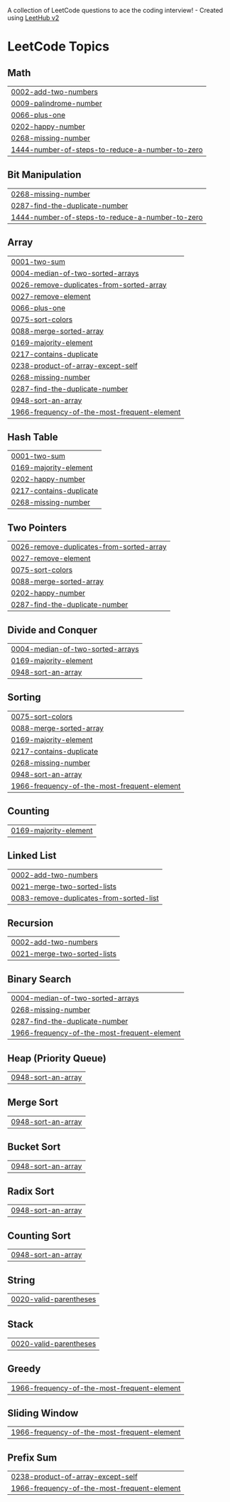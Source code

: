 A collection of LeetCode questions to ace the coding interview! - Created using [LeetHub v2](https://github.com/arunbhardwaj/LeetHub-2.0)
<!---LeetCode Topics Start-->
# LeetCode Topics
## Math
|  |
| ------- |
| [0002-add-two-numbers](https://github.com/Kartik010805/leetcode-solutions/tree/master/0002-add-two-numbers) |
| [0009-palindrome-number](https://github.com/Kartik010805/leetcode-solutions/tree/master/0009-palindrome-number) |
| [0066-plus-one](https://github.com/Kartik010805/leetcode-solutions/tree/master/0066-plus-one) |
| [0202-happy-number](https://github.com/Kartik010805/leetcode-solutions/tree/master/0202-happy-number) |
| [0268-missing-number](https://github.com/Kartik010805/leetcode-solutions/tree/master/0268-missing-number) |
| [1444-number-of-steps-to-reduce-a-number-to-zero](https://github.com/Kartik010805/leetcode-solutions/tree/master/1444-number-of-steps-to-reduce-a-number-to-zero) |
## Bit Manipulation
|  |
| ------- |
| [0268-missing-number](https://github.com/Kartik010805/leetcode-solutions/tree/master/0268-missing-number) |
| [0287-find-the-duplicate-number](https://github.com/Kartik010805/leetcode-solutions/tree/master/0287-find-the-duplicate-number) |
| [1444-number-of-steps-to-reduce-a-number-to-zero](https://github.com/Kartik010805/leetcode-solutions/tree/master/1444-number-of-steps-to-reduce-a-number-to-zero) |
## Array
|  |
| ------- |
| [0001-two-sum](https://github.com/Kartik010805/leetcode-solutions/tree/master/0001-two-sum) |
| [0004-median-of-two-sorted-arrays](https://github.com/Kartik010805/leetcode-solutions/tree/master/0004-median-of-two-sorted-arrays) |
| [0026-remove-duplicates-from-sorted-array](https://github.com/Kartik010805/leetcode-solutions/tree/master/0026-remove-duplicates-from-sorted-array) |
| [0027-remove-element](https://github.com/Kartik010805/leetcode-solutions/tree/master/0027-remove-element) |
| [0066-plus-one](https://github.com/Kartik010805/leetcode-solutions/tree/master/0066-plus-one) |
| [0075-sort-colors](https://github.com/Kartik010805/leetcode-solutions/tree/master/0075-sort-colors) |
| [0088-merge-sorted-array](https://github.com/Kartik010805/leetcode-solutions/tree/master/0088-merge-sorted-array) |
| [0169-majority-element](https://github.com/Kartik010805/leetcode-solutions/tree/master/0169-majority-element) |
| [0217-contains-duplicate](https://github.com/Kartik010805/leetcode-solutions/tree/master/0217-contains-duplicate) |
| [0238-product-of-array-except-self](https://github.com/Kartik010805/leetcode-solutions/tree/master/0238-product-of-array-except-self) |
| [0268-missing-number](https://github.com/Kartik010805/leetcode-solutions/tree/master/0268-missing-number) |
| [0287-find-the-duplicate-number](https://github.com/Kartik010805/leetcode-solutions/tree/master/0287-find-the-duplicate-number) |
| [0948-sort-an-array](https://github.com/Kartik010805/leetcode-solutions/tree/master/0948-sort-an-array) |
| [1966-frequency-of-the-most-frequent-element](https://github.com/Kartik010805/leetcode-solutions/tree/master/1966-frequency-of-the-most-frequent-element) |
## Hash Table
|  |
| ------- |
| [0001-two-sum](https://github.com/Kartik010805/leetcode-solutions/tree/master/0001-two-sum) |
| [0169-majority-element](https://github.com/Kartik010805/leetcode-solutions/tree/master/0169-majority-element) |
| [0202-happy-number](https://github.com/Kartik010805/leetcode-solutions/tree/master/0202-happy-number) |
| [0217-contains-duplicate](https://github.com/Kartik010805/leetcode-solutions/tree/master/0217-contains-duplicate) |
| [0268-missing-number](https://github.com/Kartik010805/leetcode-solutions/tree/master/0268-missing-number) |
## Two Pointers
|  |
| ------- |
| [0026-remove-duplicates-from-sorted-array](https://github.com/Kartik010805/leetcode-solutions/tree/master/0026-remove-duplicates-from-sorted-array) |
| [0027-remove-element](https://github.com/Kartik010805/leetcode-solutions/tree/master/0027-remove-element) |
| [0075-sort-colors](https://github.com/Kartik010805/leetcode-solutions/tree/master/0075-sort-colors) |
| [0088-merge-sorted-array](https://github.com/Kartik010805/leetcode-solutions/tree/master/0088-merge-sorted-array) |
| [0202-happy-number](https://github.com/Kartik010805/leetcode-solutions/tree/master/0202-happy-number) |
| [0287-find-the-duplicate-number](https://github.com/Kartik010805/leetcode-solutions/tree/master/0287-find-the-duplicate-number) |
## Divide and Conquer
|  |
| ------- |
| [0004-median-of-two-sorted-arrays](https://github.com/Kartik010805/leetcode-solutions/tree/master/0004-median-of-two-sorted-arrays) |
| [0169-majority-element](https://github.com/Kartik010805/leetcode-solutions/tree/master/0169-majority-element) |
| [0948-sort-an-array](https://github.com/Kartik010805/leetcode-solutions/tree/master/0948-sort-an-array) |
## Sorting
|  |
| ------- |
| [0075-sort-colors](https://github.com/Kartik010805/leetcode-solutions/tree/master/0075-sort-colors) |
| [0088-merge-sorted-array](https://github.com/Kartik010805/leetcode-solutions/tree/master/0088-merge-sorted-array) |
| [0169-majority-element](https://github.com/Kartik010805/leetcode-solutions/tree/master/0169-majority-element) |
| [0217-contains-duplicate](https://github.com/Kartik010805/leetcode-solutions/tree/master/0217-contains-duplicate) |
| [0268-missing-number](https://github.com/Kartik010805/leetcode-solutions/tree/master/0268-missing-number) |
| [0948-sort-an-array](https://github.com/Kartik010805/leetcode-solutions/tree/master/0948-sort-an-array) |
| [1966-frequency-of-the-most-frequent-element](https://github.com/Kartik010805/leetcode-solutions/tree/master/1966-frequency-of-the-most-frequent-element) |
## Counting
|  |
| ------- |
| [0169-majority-element](https://github.com/Kartik010805/leetcode-solutions/tree/master/0169-majority-element) |
## Linked List
|  |
| ------- |
| [0002-add-two-numbers](https://github.com/Kartik010805/leetcode-solutions/tree/master/0002-add-two-numbers) |
| [0021-merge-two-sorted-lists](https://github.com/Kartik010805/leetcode-solutions/tree/master/0021-merge-two-sorted-lists) |
| [0083-remove-duplicates-from-sorted-list](https://github.com/Kartik010805/leetcode-solutions/tree/master/0083-remove-duplicates-from-sorted-list) |
## Recursion
|  |
| ------- |
| [0002-add-two-numbers](https://github.com/Kartik010805/leetcode-solutions/tree/master/0002-add-two-numbers) |
| [0021-merge-two-sorted-lists](https://github.com/Kartik010805/leetcode-solutions/tree/master/0021-merge-two-sorted-lists) |
## Binary Search
|  |
| ------- |
| [0004-median-of-two-sorted-arrays](https://github.com/Kartik010805/leetcode-solutions/tree/master/0004-median-of-two-sorted-arrays) |
| [0268-missing-number](https://github.com/Kartik010805/leetcode-solutions/tree/master/0268-missing-number) |
| [0287-find-the-duplicate-number](https://github.com/Kartik010805/leetcode-solutions/tree/master/0287-find-the-duplicate-number) |
| [1966-frequency-of-the-most-frequent-element](https://github.com/Kartik010805/leetcode-solutions/tree/master/1966-frequency-of-the-most-frequent-element) |
## Heap (Priority Queue)
|  |
| ------- |
| [0948-sort-an-array](https://github.com/Kartik010805/leetcode-solutions/tree/master/0948-sort-an-array) |
## Merge Sort
|  |
| ------- |
| [0948-sort-an-array](https://github.com/Kartik010805/leetcode-solutions/tree/master/0948-sort-an-array) |
## Bucket Sort
|  |
| ------- |
| [0948-sort-an-array](https://github.com/Kartik010805/leetcode-solutions/tree/master/0948-sort-an-array) |
## Radix Sort
|  |
| ------- |
| [0948-sort-an-array](https://github.com/Kartik010805/leetcode-solutions/tree/master/0948-sort-an-array) |
## Counting Sort
|  |
| ------- |
| [0948-sort-an-array](https://github.com/Kartik010805/leetcode-solutions/tree/master/0948-sort-an-array) |
## String
|  |
| ------- |
| [0020-valid-parentheses](https://github.com/Kartik010805/leetcode-solutions/tree/master/0020-valid-parentheses) |
## Stack
|  |
| ------- |
| [0020-valid-parentheses](https://github.com/Kartik010805/leetcode-solutions/tree/master/0020-valid-parentheses) |
## Greedy
|  |
| ------- |
| [1966-frequency-of-the-most-frequent-element](https://github.com/Kartik010805/leetcode-solutions/tree/master/1966-frequency-of-the-most-frequent-element) |
## Sliding Window
|  |
| ------- |
| [1966-frequency-of-the-most-frequent-element](https://github.com/Kartik010805/leetcode-solutions/tree/master/1966-frequency-of-the-most-frequent-element) |
## Prefix Sum
|  |
| ------- |
| [0238-product-of-array-except-self](https://github.com/Kartik010805/leetcode-solutions/tree/master/0238-product-of-array-except-self) |
| [1966-frequency-of-the-most-frequent-element](https://github.com/Kartik010805/leetcode-solutions/tree/master/1966-frequency-of-the-most-frequent-element) |
<!---LeetCode Topics End-->
